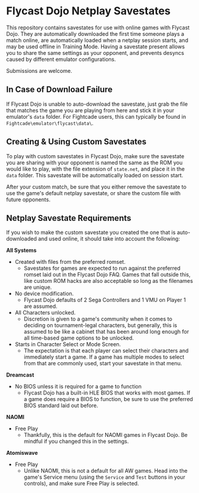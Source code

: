 # Flycast Dojo Netplay Savestates

This repository contains savestates for use with online games with Flycast Dojo. They are automatically downloaded the first time someone plays a match online, are automatically loaded when a netplay session starts, and may be used offline in Training Mode. Having a savestate present allows you to share the same settings as your opponent, and prevents desyncs caused by different emulator configurations.

Submissions are welcome.

## In Case of Download Failure

If Flycast Dojo is unable to auto-download the savestate, just grab the file that matches the game you are playing from here and stick it in your emulator's `data` folder. For Fightcade users, this can typically be found in `Fightcade\emulator\flycast\data\`.

## Creating & Using Custom Savestates

To play with custom savestates in Flycast Dojo, make sure the savestate you are sharing with your opponent is named the same as the ROM you would like to play, with the file extension of `state.net`, and place it in the `data` folder. This savestate will be automatically loaded on session start.

After your custom match, be sure that you either remove the savestate to use the game's default netplay savestate, or share the custom file with future opponents.

## Netplay Savestate Requirements

If you wish to make the custom savestate you created the one that is auto-downloaded and used online, it should take into account the following:

**All Systems**
* Created with files from the preferred romset.
  * Savestates for games are expected to run against the preferred romset laid out in the Flycast Dojo FAQ. Games that fall outside this, like custom ROM hacks are also acceptable so long as the filenames are unique.
* No device modification.
  * Flycast Dojo defaults of 2 Sega Controllers and 1 VMU on Player 1 are assumed.
* All Characters unlocked.
  * Discretion is given to a game's community when it comes to deciding on tournament-legal characters, but generally, this is assumed to be like a cabinet that has been around long enough for all time-based game options to be unlocked.
* Starts in Character Select or Mode Screen.
  * The expectation is that each player can select their characters and immediately start a game. If a game has multiple modes to select from that are commonly used, start your savestate in that menu.

**Dreamcast**
* No BIOS unless it is required for a game to function
  * Flycast Dojo has a built-in HLE BIOS that works with most games. If a game does require a BIOS to function, be sure to use the preferred BIOS standard laid out before.

**NAOMI**
* Free Play
  * Thankfully, this is the default for NAOMI games in Flycast Dojo. Be mindful if you changed this in the settings.

**Atomiswave**
* Free Play
  * Unlike NAOMI, this is not a default for all AW games. Head into the game's Service menu (using the `Service` and `Test` buttons in your controls), and make sure Free Play is selected.
